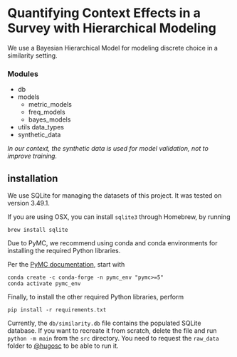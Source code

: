 # Quantifying Context Effects in a Survey with Hierarchical Modeling

We use a Bayesian Hierarchical Model for modeling discrete choice in a similarity setting.


### Modules

- db
- models
    - metric_models
    - freq_models
    - bayes_models
- utils
    data_types
- synthetic_data




*In our context, the synthetic data is used for model validation, not to improve training.*


## installation

We use SQLite for managing the datasets of this project. It was tested on version 3.49.1.

If you are using OSX, you can install `sqlite3` through Homebrew, by running

```
brew install sqlite
``` 

Due to PyMC, we recommend using conda and conda environments for installing the required Python libraries.

Per the [PyMC documentation](https://www.pymc.io/projects/docs/en/latest/installation.html), start with

```
conda create -c conda-forge -n pymc_env "pymc>=5"
conda activate pymc_env
```

Finally, to install the other required Python libraries, perform

```
pip install -r requirements.txt
```

Currently, the `db/similarity.db` file contains the populated SQLite database. If you want to recreate it from scratch, delete the file and run `python -m main` from the `src` directory. You need to request the `raw_data` folder to [@hugosc](https://github.com/hugosc) to be able to run it.
